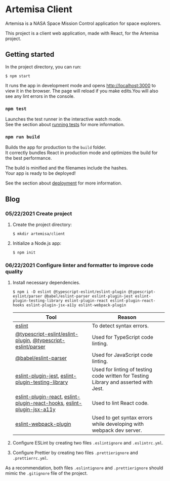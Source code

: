 # Artemisa Client

Artemisa is a NASA Space Mission Control application for space explorers.

This project is a client web application, made with React, for the Artemisa
project.

## Getting started

In the project directory, you can run:

```!#shell
$ npm start
```

It runs the app in development mode and opens
[http://localhost:3000](http://localhost:3000) to view it in the browser. The
page will reload if you make edits.You will also see any lint errors in the
console.

### `npm test`

Launches the test runner in the interactive watch mode.\
See the section about [running tests](https://facebook.github.io/create-react-app/docs/running-tests)
for more information.

### `npm run build`

Builds the app for production to the `build` folder.\
It correctly bundles React in production mode and optimizes the build for the best
performance.

The build is minified and the filenames include the hashes.\
Your app is ready to be deployed!

See the section about
[deployment](https://facebook.github.io/create-react-app/docs/deployment) for
more information.

## Blog

### 05/22/2021 Create project

1. Create the project directory:

   ```#!shell
   $ mkdir artemisa/client
   ```

2. Initialize a Node.js app:

   ```#!shell
   $ npm init
   ```

### 06/22/2021 Configure linter and formatter to improve code quality

1. Install necessary dependencies.

   ```#!shell
   $ npm i -D eslint @typescript-eslint/eslint-plugin @typescript-eslint/parser @babel/eslint-parser eslint-plugin-jest eslint-plugin-testing-library eslint-plugin-react eslint-plugin-react-hooks eslint-plugin-jsx-a11y eslint-webpack-plugin
   ```

   | Tool                                                                                                                                                                                                                                                 | Reason                                                                               |
   | ---------------------------------------------------------------------------------------------------------------------------------------------------------------------------------------------------------------------------------------------------- | ------------------------------------------------------------------------------------ |
   | [eslint](https://eslint.org/)                                                                                                                                                                                                                        | To detect syntax errors.                                                             |
   | [@typescript-eslint/eslint-plugin](https://github.com/typescript-eslint/typescript-eslint#readme), [@typescript-eslint/parser](https://github.com/typescript-eslint/typescript-eslint#readme)                                                        | Used for TypeScript code linting.                                                    |
   | [@babel/eslint-parser](https://www.npmjs.com/package/@babel/eslint-parser)                                                                                                                                                                           | Used for JavaScript code linting.                                                    |
   | [eslint-plugin-jest](https://github.com/jest-community/eslint-plugin-jest#readme), [eslint-plugin-testing-library](https://github.com/testing-library/eslint-plugin-testing-library)                                                                 | Used for linting of testing code written for Testing Library and asserted with Jest. |
   | [eslint-plugin-react](https://github.com/yannickcr/eslint-plugin-react), [eslint-plugin-react-hooks](https://www.npmjs.com/package/eslint-plugin-react-hooks), [eslint-plugin-jsx-a11y](https://github.com/jsx-eslint/eslint-plugin-jsx-a11y#readme) | Used to lint React code.                                                             |
   | [eslint-webpack-plugin]()                                                                                                                                                                                                                            | Used to get syntax errors while developing with webpack dev server.                  |

2. Configure ESLint by creating two files `.eslintignore` and `.eslintrc.yml`.

3. Configure Prettier by creating two files `.prettierignore` and
   `.prettierrc.yml`.

As a recommendation, both files `.eslintignore` and `.prettierignore` should
mimic the `.gitignore` file of the project.
